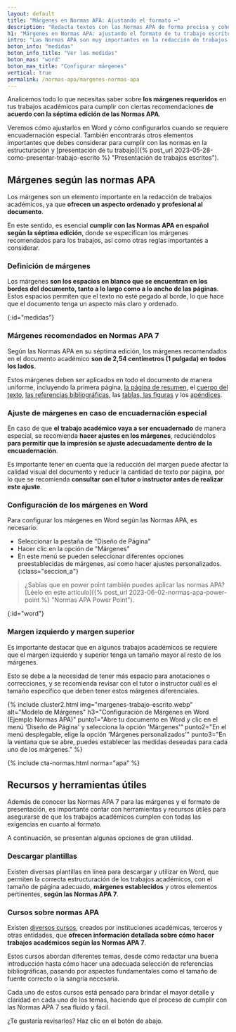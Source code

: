```yaml
---
layout: default
title: "Márgenes en Normas APA: Ajustando el formato ↔"
description: "Redacta textos con las Normas APA de forma precisa y coherente. 📝 Mira ejemplos prácticos para estructurar tus textos académicos según las pautas establecidas"
h1: "Márgenes en Normas APA: ajustando el formato de tu trabajo escrito"
intro: "Las Normas APA son muy importantes en la redacción de trabajos académicos. Uno de los elementos fundamentales que se deben tener en cuenta son los márgenes."
boton_info: "medidas"
boton_info_title: "Ver las medidas"
boton_mas: "word"
boton_mas_title: "Configurar márgenes"
vertical: true
permalink: /normas-apa/margenes-normas-apa
---
```

Analicemos todo lo que necesitas saber sobre **los márgenes requeridos** en tus trabajos académicos para cumplir con ciertas recomendaciones **de acuerdo con la séptima edición de las Normas APA**.

Veremos cómo ajustarlos en Word y cómo configurarlos cuando se requiere encuadernación especial. También encontrarás otros elementos importantes que debes considerar para cumplir con las normas en la estructuración y [presentación de tu trabajo]({% post_url 2023-05-28-como-presentar-trabajo-escrito %} "Presentación de trabajos escritos").

## Márgenes según las normas APA

Los márgenes son un elemento importante en la redacción de trabajos académicos, ya que **ofrecen un aspecto ordenado y profesional al documento**.

En este sentido, es esencial **cumplir con las Normas APA en español según la séptima edición**, donde se especifican los márgenes recomendados para los trabajos, así como otras reglas importantes a considerar.

### Definición de márgenes

Los márgenes **son los espacios en blanco que se encuentran en los bordes del documento, tanto a lo largo como a lo ancho de las páginas**. Estos espacios permiten que el texto no esté pegado al borde, lo que hace que el documento tenga un aspecto más claro y ordenado.
<!-- Anclaje para que la barra fijada no cubra el siguiente subtítulo -->
{:id="medidas"}

### Márgenes recomendados en Normas APA 7

Según las Normas APA en su séptima edición, los márgenes recomendados en el documento académico **son de 2,54 centímetros (1 pulgada) en todos los lados**.

Estos márgenes deben ser aplicados en todo el documento de manera uniforme, incluyendo la primera página, [la página de resumen]({{'resumen-trabajo-escrito'|relative_url}} "Hoja de Resumen"), el [cuerpo del texto]({{'cuerpo-trabajo-escrito'|relative_url}} "Cuerpo del trabajo escrito"), [las referencias bibliográficas]({{'normas-apa/referencias-bibliograficas-normas-apa'|relative_url}} "Referencias Bibliográficas"), las [tablas, las figuras]({{'normas-apa/tablas-y-figuras-normas-apa'|relative_url}} "Tablas y figuras APA") y los [apéndices]({{'apendice-trabajo-escrito'|relative_url}} "Apéndices de un trabajo escrito").

### Ajuste de márgenes en caso de encuadernación especial

En caso de que **el trabajo académico vaya a ser encuadernado** de manera especial, se recomienda **hacer ajustes en los márgenes**, reduciéndolos **para permitir que la impresión se ajuste adecuadamente dentro de la encuadernación**.

Es importante tener en cuenta que la reducción del margen puede afectar la calidad visual del documento y reducir la cantidad de texto por página, por lo que se recomienda **consultar con el tutor o instructor antes de realizar este ajuste**.

### Configuración de los márgenes en Word

Para configurar los márgenes en Word según las Normas APA, es necesario:

* Seleccionar la pestaña de "Diseño de Página"
* Hacer clic en la opción de "Márgenes"
* En este menú se pueden seleccionar diferentes opciones preestablecidas de márgenes, así como hacer ajustes personalizados.
{:class="seccion_a"}

>¿Sabías que en power point también puedes aplicar las normas APA? [Léelo en este artículo]({% post_url 2023-06-02-normas-apa-power-point %} "Normas APA Power Point").
<!-- Anclaje para que la barra fijada no cubra el siguiente subtítulo -->
{:id="word"}

### Margen izquierdo y margen superior

Es importante destacar que en algunos trabajos académicos se requiere que el margen izquierdo y superior tenga un tamaño mayor al resto de los márgenes.

Esto se debe a la necesidad de tener más espacio para anotaciones o correcciones, y se recomienda revisar con el tutor o instructor cuál es el tamaño específico que deben tener estos márgenes diferenciales.

{% include cluster2.html img="margenes-trabajo-escrito.webp" alt="Modelo de Márgenes" h3="Configuración de Márgenes en Word (Ejemplo Normas APA)" punto1="Abre tu documento en Word y clic en el menú 'Diseño de Página' y selecciona la opción 'Márgenes'" punto2="En el menú desplegable, elige la opción 'Márgenes personalizados'" punto3="En la ventana que se abre, puedes establecer las medidas deseadas para cada uno de los márgenes." %}

{% include cta-normas.html norma="apa" %}

## Recursos y herramientas útiles

Además de conocer las Normas APA 7 para las márgenes y el formato de presentación, es importante contar con herramientas y recursos útiles para asegurarse de que los trabajos académicos cumplen con todas las exigencias en cuanto al formato.

A continuación, se presentan algunas opciones de gran utilidad.

### Descargar plantillas

Existen diversas plantillas en línea para descargar y utilizar en Word, que permiten la correcta estructuración de los trabajos académicos, con el tamaño de página adecuado, **márgenes establecidos** y otros elementos pertinentes, **según las Normas APA 7**.

### Cursos sobre normas APA

Existen [diversos cursos]({{'cursos-de-trabajos-escritos'|relative_url}} "Cursos Normas APA"), creados por instituciones académicas, terceros y otras entidades, que **ofrecen información detallada sobre cómo hacer trabajos académicos según las Normas APA 7**.

Estos cursos abordan diferentes temas, desde cómo redactar una buena introducción hasta cómo hacer una adecuada selección de referencias bibliográficas, pasando por aspectos fundamentales como el tamaño de fuente correcto o la sangría necesaria.

Cada uno de estos cursos está pensado para brindar el mayor detalle y claridad en cada uno de los temas, haciendo que el proceso de cumplir con las Normas APA 7 sea fluido y fácil.

¿Te gustaría revisarlos? Haz clic en el botón de abajo.
